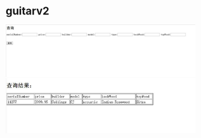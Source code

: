 # guitarv2
![查询图](https://github.com/09143520/lujin/blob/master/search.JPG)
![结果图](https://github.com/09143520/lujin/blob/master/result.JPG)
